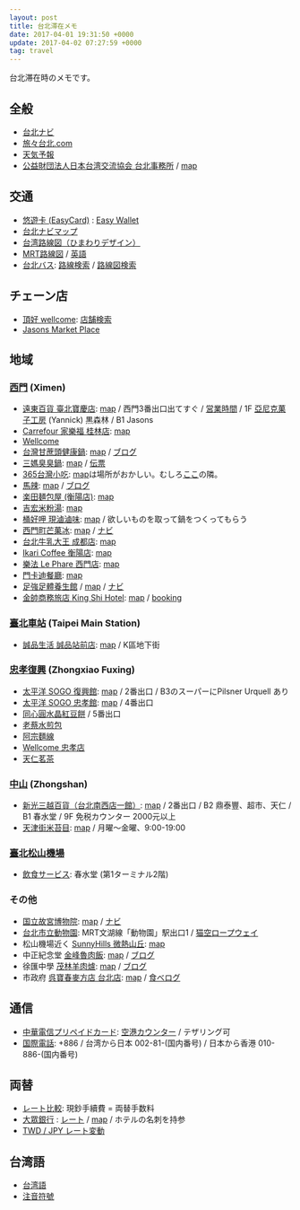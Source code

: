 ```yaml
---
layout: post
title: 台北滞在メモ
date: 2017-04-01 19:31:50 +0000
update: 2017-04-02 07:27:59 +0000
tag: travel
---
```

台北滞在時のメモです。

## 全般 ##
* [台北ナビ](http://www.taipeinavi.com/)
* [旅々台北.com](http://www.tabitabi-taipei.com/)
* [天気予報](http://www.tenki.jp/world/5/88/58968.html)
* [公益財団法人日本台湾交流協会 台北事務所](https://www.koryu.or.jp/taipei/ez3_contents.nsf/Top) / [map](https://goo.gl/maps/dZAT9hyPsxG2)

## 交通 ##
* [悠遊卡 (EasyCard)](https://ja.wikipedia.org/wiki/%E6%82%A0%E9%81%8A%E3%82%AB%E3%83%BC%E3%83%89) : [Easy Wallet](http://nakazimachica.com/easy-wallet/)
* [台北ナビマップ](http://www.taipeinavi.com/home/all_map.html)
* [台湾路線図（ひまわりデザイン）](http://www.47rail.jp/data/routemap_taiwan_201703a_web.pdf)
* [MRT路線図](http://www.metro.taipei/ct.asp?xItem=78479152&CtNode=70089&mp=122035) / [英語](http://english.metro.taipei/ct.asp?xItem=1056373&CtNode=70241&mp=122036)
* [台北バス](http://www.5284.com.tw/): [路線検索](http://www.5284.com.tw/Dybus.aspx?Lang=En) / [路線図検索](https://ebus.gov.taipei/EBus)

## チェーン店 ##
* [頂好 wellcome](http://www.wellcome.com.tw/ENG/): [店舗検索](http://www.wellcome.com.tw/ENG/HOME/Store)
* [Jasons Market Place](http://www.jasons.com.tw/)

## 地域 ##

### [西門](https://ja.wikipedia.org/wiki/%E8%A5%BF%E9%96%80%E9%A7%85) (Ximen) ###

* [遠東百貨 臺北寶慶店](https://www.feds.com.tw/store/floor.aspx?store=24): [map](https://goo.gl/maps/gX3RivUPQjz) / 西門3番出口出てすぐ / [営業時間](https://www.feds.com.tw/store/info.aspx?store=24) / 1F [亞尼克菓子工房](http://www.yannick.com.tw/) (Yannick) 黒森林 / B1 Jasons
* [Carrefour 家樂福 桂林店](http://www.carrefour.com.tw/store/%E6%A1%82%E6%9E%97%E5%BA%97): [map](https://goo.gl/maps/TNFXBrche9r)
* [Wellcome](https://goo.gl/maps/RpTsEjnTEBo)
* [台灣甘蔗頭健康鍋](http://www.ipeen.com.tw/shop/44947-%E5%8F%B0%E7%81%A3%E7%94%98%E8%94%97%E9%A0%AD%E5%81%A5%E5%BA%B7%E9%8D%8B): [map](https://goo.gl/maps/jp7XvhL5kLs) / [ブログ](http://www.checkinnbali.com/kanna/2013/03/post-650.html)
* [三媽臭臭鍋](https://www.facebook.com/pages/%E4%B8%89%E5%AA%BD%E8%87%AD%E8%87%AD%E9%8D%8B%E8%A5%BF%E9%96%80%E5%BA%97/195990957095557): [map](https://goo.gl/maps/SBnjhMxXHtQ2) / [伝票](https://www.google.com/maps/place/%E4%B8%89%E5%AA%BD%E8%87%AD%E8%87%AD%E9%8D%8B/@25.042659,121.504854,3a,75y,90t/data=!3m8!1e2!3m6!1s-v3sMiQe619s%2FWN_g-P52YQI%2FAAAAAAABGB0%2FwppUZa2exqILRpnv6rIEVRInKW3ksPO6QCJkC!2e4!3e12!6s%2F%2Flh6.googleusercontent.com%2F-v3sMiQe619s%2FWN_g-P52YQI%2FAAAAAAABGB0%2FwppUZa2exqILRpnv6rIEVRInKW3ksPO6QCJkC%2Fw203-h270-k-no%2F!7i3024!8i4032!4m12!1m6!3m5!1s0x3442a90859efa725:0xa533dfff38651d55!2z5LiJ5aq96Iet6Iet6Y2L!8m2!3d25.0426424!4d121.5048373!3m4!1s0x3442a90859efa725:0xa533dfff38651d55!8m2!3d25.0426424!4d121.5048373!6m1!1e1)
* [365台灣小吃](http://www.ipeen.com.tw/shop/60586-365%E5%8F%B0%E7%81%A3%E5%B0%8F%E5%90%83): [map](https://goo.gl/maps/LqbaaBAUZn42)は場所がおかしい。むしろ[ここ](https://goo.gl/maps/VWV69shaWRH2)の隣。
* [馬辣](http://www.mala-1.com.tw/jp/location02.html): [map](https://goo.gl/maps/YXfkJgGtZzB2) / [ブログ](http://tontontaro.exblog.jp/21194936/)
* [楽田麺包屋 (衡陽店)](http://4travel.jp/overseas/area/asia/taiwan/taipei/restaurant/10501519/): [map](https://goo.gl/maps/uqL1Ho2ZxTm)
* [吉宏米粉湯](http://www.ipeen.com.tw/shop/1082330-%E5%90%89%E5%AE%8F%E7%B1%B3%E7%B2%89%E6%B9%AF-%E8%A5%BF%E9%96%80%E7%94%BA%E5%BA%97): [map](https://goo.gl/maps/1zWwfwZL3Vn)
* [桶好呷 現滷滷味](https://www.facebook.com/pages/%E6%A1%B6%E5%A5%BD%E5%91%B7%E7%8F%BE%E6%BB%B7%E6%BB%B7%E5%91%B3%E6%B0%B8%E5%BA%B7%E5%B4%91%E5%A4%A7%E5%BA%97/281739208670082): [map](https://goo.gl/maps/qPcD4ymPKLP2) / 欲しいものを取って鍋をつくってもらう
* [西門町芒菓冰](https://www.facebook.com/ice.mangotaipei/): [map](https://goo.gl/maps/8v8owem1sP12) / [ナビ](http://www.taipeinavi.com/food/830/)
* [台北牛乳大王 成都店](http://www.tmkchain.com.tw/htmlpage/stores.php): [map](https://goo.gl/maps/J2YS9qEgmS42)
* [Ikari Coffee 衡陽店](http://www.ikari.com.tw/store_detail.php?id=108): [map](https://goo.gl/maps/a6v5DDUnMpK2)
* [樂法 Le Phare 西門店](https://www.facebook.com/lepharedrink/): [map](https://goo.gl/maps/iFVimGn91N12)
* [門卡迪餐廳](https://www.facebook.com/mencady/): [map](https://goo.gl/maps/pwqsiBouWQz)
* [足強足體養生館](http://www.footstrength.com.tw/) / [map](https://goo.gl/maps/naPaSfvNu2L2) / [ナビ](http://www.taipeinavi.com/beauty/328/)
* [金帥商務旅店 King Shi Hotel](http://www.kingshi-hotel.com.tw/jp/main1.php): [map](https://goo.gl/maps/ov9fsRF6q9H2) / [booking](https://www.booking.com/hotel/tw/kingshi-taipei.ja.html)

### [臺北車站](https://ja.wikipedia.org/wiki/%E5%8F%B0%E5%8C%97%E9%A7%85) (Taipei Main Station) ###

* [誠品生活 誠品站前店](https://www.esliteliving.com/store/store.aspx?a=TW&l=b&storeno=201503090004): [map](https://goo.gl/maps/1SggobbgbA12) / K區地下街

### [忠孝復興](https://ja.wikipedia.org/wiki/%E5%BF%A0%E5%AD%9D%E5%BE%A9%E8%88%88%E9%A7%85) (Zhongxiao Fuxing) ###

* [太平洋 SOGO 復興館](https://www.sogo.com.tw/www/lang/jp/index03.aspx): [map](https://goo.gl/maps/HP9YU1HKWco) / 2番出口
/ B3のスーパーにPilsner Urquell あり
* [太平洋 SOGO 忠孝館](https://www.sogo.com.tw/www/lang/jp/index04.aspx): [map](https://goo.gl/maps/CWz5H9MA3dw) / 4番出口
* [同心圓水晶紅豆餅](https://goo.gl/maps/joTJfBTUdsS2) / 5番出口
* [老蔡水煎包](https://goo.gl/maps/hxjdFXQkHd92)
* [阿宗麵線](https://goo.gl/maps/sTV7STaz6Yp)
* [Wellcome 忠孝店](https://goo.gl/maps/azmRQdKKmNP2)
* [天仁茗茶](https://goo.gl/maps/TLYt6CHAmqx)

### [中山](https://ja.wikipedia.org/wiki/%E4%B8%AD%E5%B1%B1%E9%A7%85_(%E5%8F%B0%E5%8C%97%E5%B8%82)) (Zhongshan) ###

* [新光三越百貨（台北南西店一館）](http://www.skm.com.tw/Foreigner/ja/Foreign/Floor/9e7f2731-ff3c-4d18-b872-ebb2660528f5#444ca5a9-73f0-4540-989c-949d08c20ee7): [map](https://goo.gl/maps/EPtTvV9SM272) / 2番出口 / B2 鼎泰豐、超市、天仁 / B1 春水堂 / 9F 免税カウンター 2000元以上
* [天津街米苔目](facebook.com/pages/天津街米苔目/212898068724937): [map](https://goo.gl/maps/xkd5E344KM12) / 月曜〜金曜、9:00-19:00

### [臺北松山機場](http://www.tsa.gov.tw/tsa/ja/home.aspx) ###
* [飲食サービス](http://www.tsa.gov.tw/tsa/ja/psg_restaurants.aspx): 春水堂 (第1ターミナル2階)

### その他 ###

* [国立故宮博物院](https://www.npm.gov.tw/ja/Article.aspx): [map](https://goo.gl/maps/v9ZpBjMZJRC2) / [ナビ](http://www.taipeinavi.com/miru/5/)
* [台北市立動物園](http://www.taipeinavi.com/miru/17/): MRT文湖線「動物園」駅出口1 / [猫空ロープウェイ](http://www.taipeinavi.com/miru/127/)
* 松山機場近く [SunnyHills 微熱山丘](http://www.sunnyhills.com.tw/store/ja-jp/): [map](https://goo.gl/maps/LcY2Z9cKLbt)
* 中正紀念堂 [金峰魯肉飯](http://www.tabitabi-taipei.com/html/data/10435.html): [map](https://goo.gl/maps/uLgA3D8Zt3H2) / [ブログ](http://maeharakazuhiro.com/kinpou-ruro-fan/)
* 徐匯中學 [茂林羊肉爐](http://www.8898go.com/jenlaolin/): [map](https://goo.gl/maps/8PKRZ3PzVSK2) / [ブログ](http://tontontaro.exblog.jp/23443218/)
* 市政府 [呉寶春麥方店 台北店](http://wupaochun.com.tw/): [map](https://goo.gl/maps/fkNg6szFyJ32) / [食べログ](https://tabelog.com/taiwan/A5403/A540316/54000413/)

## 通信 ##

* [中華電信プリペイドカード](https://www.twgate.net/product_jp.html): [空港カウンター](https://www.twgate.net/description_jp.html) / テザリング可
* [国際電話](http://www.wtng.info/wtng-886-tw.html): +886 / 台湾から日本 002-81-(国内番号) / 日本から香港 010-886-(国内番号)

## 両替 ##
* [レート比較](http://www.findrate.tw/JPY/?type=JPY&order=in1&by=desc): 現鈔手續費 = 両替手数料
* [大眾銀行](http://www.tcbank.com.tw/) : [レート](http://www.tcbank.com.tw/tw/ExchangeRate/Current) / [map](https://goo.gl/maps/iKmDKNvFqyK2) / ホテルの名刺を持参
* [TWD / JPY レート変動](http://www.xe.com/ja/currencycharts/?from=TWD&to=JPY&view=1M)

## 台湾語 ##
* [台湾語](https://ja.wikipedia.org/wiki/%E5%8F%B0%E6%B9%BE%E8%AA%9E)
* [注音符號](https://ja.wikipedia.org/wiki/%E6%B3%A8%E9%9F%B3%E7%AC%A6%E5%8F%B7)

